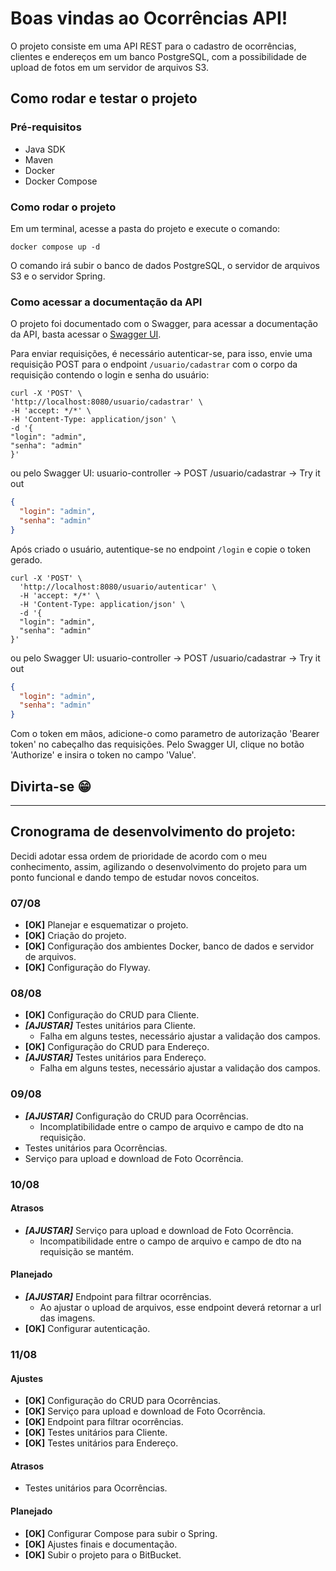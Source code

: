 # Boas vindas ao Ocorrências API!

O projeto consiste em uma API REST para o cadastro de ocorrências, clientes e endereços em um banco PostgreSQL, com a
possibilidade de upload de fotos em um servidor de arquivos S3.

## Como rodar e testar o projeto

### Pré-requisitos

- Java SDK
- Maven
- Docker
- Docker Compose

### Como rodar o projeto

Em um terminal, acesse a pasta do projeto e execute o comando:

```shell
docker compose up -d
```

O comando irá subir o banco de dados PostgreSQL, o servidor de arquivos S3 e o servidor Spring.

### Como acessar a documentação da API

O projeto foi documentado com o Swagger, para acessar a documentação da API, basta
acessar o [Swagger UI](http://localhost:8080/swagger-ui/index.html).

Para enviar requisições, é necessário autenticar-se, para isso, envie uma requisição POST para o endpoint
`/usuario/cadastrar` com o corpo da requisição contendo o login e senha do usuário:

```shell
curl -X 'POST' \
'http://localhost:8080/usuario/cadastrar' \
-H 'accept: */*' \
-H 'Content-Type: application/json' \
-d '{
"login": "admin",
"senha": "admin"
}'
```

ou pelo Swagger UI:
usuario-controller -> POST /usuario/cadastrar -> Try it out

```json
{
  "login": "admin",
  "senha": "admin"
}
```

Após criado o usuário, autentique-se no endpoint `/login` e copie o token gerado.

```shell
curl -X 'POST' \
  'http://localhost:8080/usuario/autenticar' \
  -H 'accept: */*' \
  -H 'Content-Type: application/json' \
  -d '{
  "login": "admin",
  "senha": "admin"
}'
```

ou pelo Swagger UI:
usuario-controller -> POST /usuario/cadastrar -> Try it out

```json
{
  "login": "admin",
  "senha": "admin"
}
```

Com o token em mãos, adicione-o como parametro de autorização 'Bearer token' no cabeçalho das requisições. Pelo Swagger
UI, clique no botão 'Authorize' e insira o token no campo 'Value'.

## Divirta-se 😁

---

## Cronograma de desenvolvimento do projeto:

Decidi adotar essa ordem de prioridade de acordo com o meu conhecimento, assim, agilizando o desenvolvimento do projeto
para um ponto funcional e dando tempo de estudar novos conceitos.

### 07/08

- **[OK]** Planejar e esquematizar o projeto.
- **[OK]** Criação do projeto.
- **[OK]** Configuração dos ambientes Docker, banco de dados e servidor de arquivos.
- **[OK]** Configuração do Flyway.

### 08/08

- **[OK]** Configuração do CRUD para Cliente.
- **_[AJUSTAR]_** Testes unitários para Cliente.
    - Falha em alguns testes, necessário ajustar a validação dos campos.
- **[OK]** Configuração do CRUD para Endereço.
- **_[AJUSTAR]_** Testes unitários para Endereço.
    - Falha em alguns testes, necessário ajustar a validação dos campos.

### 09/08

- **_[AJUSTAR]_** Configuração do CRUD para Ocorrências.
    - Incomplatibilidade entre o campo de arquivo e campo de dto na requisição.
- Testes unitários para Ocorrências.
- Serviço para upload e download de Foto Ocorrência.

### 10/08

#### Atrasos

- **_[AJUSTAR]_** Serviço para upload e download de Foto Ocorrência.
    - Incompatibilidade entre o campo de arquivo e campo de dto na requisição se mantém.

#### Planejado

- **_[AJUSTAR]_** Endpoint para filtrar ocorrências.
    - Ao ajustar o upload de arquivos, esse endpoint deverá retornar a url das imagens.
- **[OK]** Configurar autenticação.

### 11/08

#### Ajustes

- **[OK]** Configuração do CRUD para Ocorrências.
- **[OK]** Serviço para upload e download de Foto Ocorrência.
- **[OK]** Endpoint para filtrar ocorrências.
- **[OK]** Testes unitários para Cliente.
- **[OK]** Testes unitários para Endereço.

#### Atrasos

- Testes unitários para Ocorrências.

#### Planejado

- **[OK]** Configurar Compose para subir o Spring.
- **[OK]** Ajustes finais e documentação.
- **[OK]** Subir o projeto para o BitBucket.

